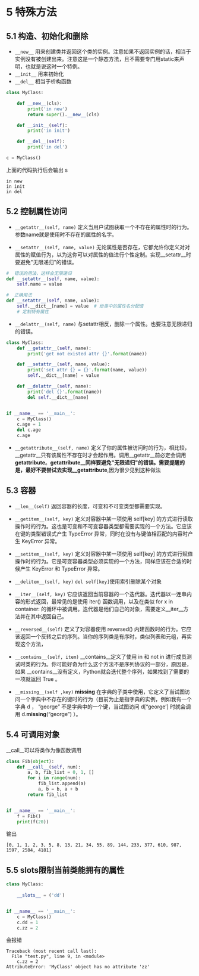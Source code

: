 # 5 特殊方法

## 5.1 构造、初始化和删除

- `__new__` 用来创建类并返回这个类的实例。注意如果不返回实例的话，相当于实例没有被创建出来。注意这是一个静态方法，且不需要专门用static来声明，也就是说这时一个特例。
- `__init__` 用来初始化
- `__del__` 相当于析构函数

```python
class MyClass:

    def __new__(cls):
        print('in new')
        return super().__new__(cls)

    def __init__(self):
        print('in init')

    def __del__(self):
        print('in del')

c = MyClass()
```

上面的代码执行后会输出
s
```
in new
in init
in del
```

## 5.2 控制属性访问

- `__getattr__(self, name)` 定义当用户试图获取一个不存在的属性时的行为。参数name就是使用时不存在的属性的名字。

- `__setattr__(self, name, value)` 无论属性是否存在，它都允许你定义对对属性的赋值行为，以为这你可以对属性的值进行个性定制。实现__setattr__时要避免"无限递归"的错误。

```python
#  错误的用法，这样会无限递归
def __setattr__(self, name, value):
    self.name = value  

#  正确用法
def __setattr__(self, name, value):
    self.__dict__[name] = value  # 给类中的属性名分配值
    # 定制特有属性
```

- `__delattr__(self, name)` 与setattr相反，删除一个属性。也要注意无限递归的错误。

```python
class MyClass:
    def __getattr__(self, name):
        print('get not existed attr {}'.format(name))

    def __setattr__(self, name, value):
        print('set attr {} = {}'.format(name, value))
        self.__dict__[name] = value

    def __delattr__(self, name):
        print('del {}'.format(name))
        del self.__dict__[name]


if __name__ == '__main__':
    c = MyClass()
    c.age = 1
    del c.age
    c.age
```

- `__getattribute__(self, name)` 定义了你的属性被访问时的行为，相比较，__getattr__只有该属性不存在时才会起作用。调用__getattr__前必定会调用 __getattribute__。__getattribute__同样要避免"无限递归"的错误。需要提醒的是，最好不要尝试去实现__getattribute__,因为很少见到这种做法

## 5.3 容器

- `__len__(self)`
返回容器的长度，可变和不可变类型都需要实现。

- `__getitem__(self, key)`
定义对容器中某一项使用 self[key] 的方式进行读取操作时的行为。这也是可变和不可变容器类型都需要实现的一个方法。它应该在键的类型错误式产生 TypeError 异常，同时在没有与键值相匹配的内容时产生 KeyError 异常。

- `__setitem__(self, key)`
定义对容器中某一项使用 self[key] 的方式进行赋值操作时的行为。它是可变容器类型必须实现的一个方法，同样应该在合适的时候产生 KeyError 和 TypeError 异常。

- `__delitem__(self, key)`
`del self[key]`使用索引删除某个对象

- `__iter__(self, key)`
它应该返回当前容器的一个迭代器。迭代器以一连串内容的形式返回，最常见的是使用 iter() 函数调用，以及在类似 for x in container: 的循环中被调用。迭代器是他们自己的对象，需要定义__iter__方法并在其中返回自己。

- `__reversed__(self)`
定义了对容器使用 reversed() 内建函数时的行为。它应该返回一个反转之后的序列。当你的序列类是有序时，类似列表和元组，再实现这个方法，

- `__contains__(self, item)`
__contains__定义了使用 in 和 not in 进行成员测试时类的行为。你可能好奇为什么这个方法不是序列协议的一部分，原因是，如果 __contains__没有定义，Python就会迭代整个序列，如果找到了需要的一项就返回 True 。

- `__missing__(self ,key)`
__missing__ 在字典的子类中使用，它定义了当试图访问一个字典中不存在的键时的行为（目前为止是指字典的实例，例如我有一个字典 d ， “george” 不是字典中的一个键，当试图访问 d[“george’] 时就会调用 d.__missing__(“george”) ）。

## 5.4 可调用对象

__call__可以将类作为像函数调用

```python
class Fib(object):
    def __call__(self, num):
        a, b, fib_list = 0, 1, []
        for i in range(num):
            fib_list.append(a)
            a, b = b, a + b
        return fib_list


if __name__ == '__main__':
    f = Fib()
    print(f(20))
```

输出

```
[0, 1, 1, 2, 3, 5, 8, 13, 21, 34, 55, 89, 144, 233, 377, 610, 987, 1597, 2584, 4181]
```

## 5.5 slots限制当前类能拥有的属性

```python
class MyClass:
    
    __slots__ = ('dd')


if __name__ == '__main__':
    c = MyClass()
    c.dd = 1
    c.zz = 2
```

会报错

```
Traceback (most recent call last):
  File "test.py", line 9, in <module>
    c.zz = 2
AttributeError: 'MyClass' object has no attribute 'zz'
```

